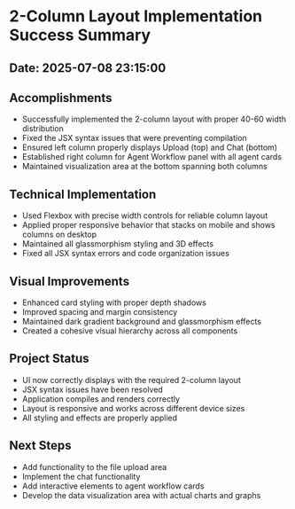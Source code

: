 # 2-Column Layout Implementation Success Summary

## Date: 2025-07-08 23:15:00

## Accomplishments
- Successfully implemented the 2-column layout with proper 40-60 width distribution
- Fixed the JSX syntax issues that were preventing compilation
- Ensured left column properly displays Upload (top) and Chat (bottom)
- Established right column for Agent Workflow panel with all agent cards
- Maintained visualization area at the bottom spanning both columns

## Technical Implementation
- Used Flexbox with precise width controls for reliable column layout
- Applied proper responsive behavior that stacks on mobile and shows columns on desktop
- Maintained all glassmorphism styling and 3D effects
- Fixed all JSX syntax errors and code organization issues

## Visual Improvements
- Enhanced card styling with proper depth shadows
- Improved spacing and margin consistency
- Maintained dark gradient background and glassmorphism effects
- Created a cohesive visual hierarchy across all components

## Project Status
- UI now correctly displays with the required 2-column layout
- JSX syntax issues have been resolved
- Application compiles and renders correctly
- Layout is responsive and works across different device sizes
- All styling and effects are properly applied

## Next Steps
- Add functionality to the file upload area
- Implement the chat functionality
- Add interactive elements to agent workflow cards
- Develop the data visualization area with actual charts and graphs
